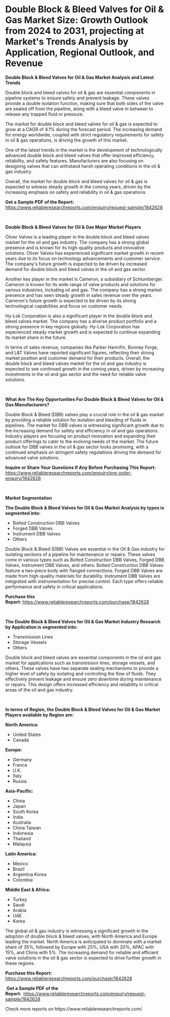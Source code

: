 <p><h1>Double Block & Bleed Valves for Oil & Gas Market Size: Growth Outlook from 2024 to 2031, projecting at Market's Trends Analysis by Application, Regional Outlook, and Revenue</h1></p><p><strong>Double Block & Bleed Valves for Oil & Gas Market Analysis and Latest Trends</strong></p>
<p><p>Double block and bleed valves for oil & gas are essential components in pipeline systems to ensure safety and prevent leakage. These valves provide a double isolation function, making sure that both sides of the valve are sealed off from the pipeline, along with a bleed valve in between to release any trapped fluid or pressure.</p><p>The market for double block and bleed valves for oil & gas is expected to grow at a CAGR of 4.1% during the forecast period. The increasing demand for energy worldwide, coupled with strict regulatory requirements for safety in oil & gas operations, is driving the growth of this market. </p><p>One of the latest trends in the market is the development of technologically advanced double block and bleed valves that offer improved efficiency, reliability, and safety features. Manufacturers are also focusing on designing valves that can withstand harsh operating conditions in the oil & gas industry.</p><p>Overall, the market for double block and bleed valves for oil & gas is expected to witness steady growth in the coming years, driven by the increasing emphasis on safety and reliability in oil & gas operations.</p></p>
<p><strong>Get a Sample PDF of the Report:&nbsp;</strong> <a href="https://www.reliableresearchreports.com/enquiry/request-sample/1842628">https://www.reliableresearchreports.com/enquiry/request-sample/1842628</a></p>
<p>&nbsp;</p>
<p><strong>Double Block & Bleed Valves for Oil & Gas Major Market Players</strong></p>
<p><p>Oliver Valves is a leading player in the double block and bleed valves market for the oil and gas industry. The company has a strong global presence and is known for its high-quality products and innovative solutions. Oliver Valves has experienced significant market growth in recent years due to its focus on technology advancements and customer service. The company's future growth is expected to be driven by increased demand for double block and bleed valves in the oil and gas sector.</p><p>Another key player in the market is Cameron, a subsidiary of Schlumberger. Cameron is known for its wide range of valve products and solutions for various industries, including oil and gas. The company has a strong market presence and has seen steady growth in sales revenue over the years. Cameron's future growth is expected to be driven by its strong technological capabilities and focus on customer needs.</p><p>Hy-Lok Corporation is also a significant player in the double block and bleed valves market. The company has a diverse product portfolio and a strong presence in key regions globally. Hy-Lok Corporation has experienced steady market growth and is expected to continue expanding its market share in the future.</p><p>In terms of sales revenue, companies like Parker Hannifin, Bonney Forge, and L&T Valves have reported significant figures, reflecting their strong market position and customer demand for their products. Overall, the double block and bleed valves market for the oil and gas industry is expected to see continued growth in the coming years, driven by increasing investments in the oil and gas sector and the need for reliable valve solutions.</p></p>
<p>&nbsp;</p>
<p><strong>What Are The Key Opportunities For Double Block & Bleed Valves for Oil & Gas Manufacturers?</strong></p>
<p><p>Double Block & Bleed (DBB) valves play a crucial role in the oil & gas market by providing a reliable solution for isolation and bleeding of fluids in pipelines. The market for DBB valves is witnessing significant growth due to the increasing demand for safety and efficiency in oil and gas operations. Industry players are focusing on product innovation and expanding their product offerings to cater to the evolving needs of the market. The future outlook for DBB valves in the oil & gas sector looks promising, with a continued emphasis on stringent safety regulations driving the demand for advanced valve solutions.</p></p>
<p><strong>Inquire or Share Your Questions If Any Before Purchasing This Report:</strong> <a href="https://www.reliableresearchreports.com/enquiry/pre-order-enquiry/1842628">https://www.reliableresearchreports.com/enquiry/pre-order-enquiry/1842628</a></p>
<p>&nbsp;</p>
<p><strong>Market Segmentation</strong></p>
<p><strong>The Double Block & Bleed Valves for Oil & Gas Market Analysis by types is segmented into:</strong></p>
<p><ul><li>Bolted Construction DBB Valves</li><li>Forged DBB Valves</li><li>Instrument DBB Valves</li><li>Others</li></ul></p>
<p><p>Double Block & Bleed (DBB) Valves are essential in the Oil & Gas industry for isolating sections of a pipeline for maintenance or repairs. These valves come in various types such as Bolted Construction DBB Valves, Forged DBB Valves, Instrument DBB Valves, and others. Bolted Construction DBB Valves feature a two-piece body with flanged connections. Forged DBB Valves are made from high-quality materials for durability. Instrument DBB Valves are integrated with instrumentation for precise control. Each type offers reliable performance and safety in critical applications.</p></p>
<p><strong>Purchase this Report:&nbsp;</strong><a href="https://www.reliableresearchreports.com/purchase/1842628">https://www.reliableresearchreports.com/purchase/1842628</a></p>
<p>&nbsp;</p>
<p><strong>The Double Block & Bleed Valves for Oil & Gas Market Industry Research by Application is segmented into:</strong></p>
<p><ul><li>Transmission Lines</li><li>Storage Vessels</li><li>Others</li></ul></p>
<p><p>Double block and bleed valves are essential components in the oil and gas market for applications such as transmission lines, storage vessels, and others. These valves have two separate sealing mechanisms to provide a higher level of safety by isolating and controlling the flow of fluids. They effectively prevent leakage and ensure zero downtime during maintenance or repairs. This design offers increased efficiency and reliability in critical areas of the oil and gas industry.</p></p>
<p>&nbsp;</p>
<p><strong>In terms of Region, the Double Block & Bleed Valves for Oil & Gas Market Players available by Region are:</strong></p>
<p>
    <p> <strong> North America: </strong>
        <ul>
            <li>United States</li>
            <li>Canada</li>
        </ul>
        </p> 
    <p> <strong> Europe: </strong>
        <ul>
            <li>Germany</li>
            <li>France</li>
            <li>U.K.</li>
            <li>Italy</li>
            <li>Russia</li>
        </ul>
        </p> 
    <p> <strong> Asia-Pacific: </strong>
        <ul>
            <li>China</li>
            <li>Japan</li>
            <li>South Korea</li>
            <li>India</li>
            <li>Australia</li>
            <li>China Taiwan</li>
            <li>Indonesia</li>
            <li>Thailand</li>
            <li>Malaysia</li>
        </ul>
        </p> 
    <p> <strong> Latin America: </strong>
        <ul>
            <li>Mexico</li>
            <li>Brazil</li>
            <li>Argentina Korea</li>
            <li>Colombia</li>
        </ul>
        </p> 
    <p> <strong> Middle East & Africa: </strong>
        <ul>
            <li>Turkey</li>
            <li>Saudi</li>
            <li>Arabia</li>
            <li>UAE</li>
            <li>Korea</li>
        </ul>
    </p>
    </p>
<p><p>The global oil & gas industry is witnessing a significant growth in the adoption of double block & bleed valves, with North America and Europe leading the market. North America is anticipated to dominate with a market share of 35%, followed by Europe with 25%, USA with 20%, APAC with 15%, and China with 5%. The increasing demand for reliable and efficient valve solutions in the oil & gas sector is expected to drive further growth in these regions.</p></p>
<p><strong>Purchase this Report: </strong><a href="https://www.reliableresearchreports.com/purchase/1842628">https://www.reliableresearchreports.com/purchase/1842628</a></p>
<p>&nbsp;<strong>Get a Sample PDF of the Report:&nbsp;&nbsp;</strong><a href="https://www.reliableresearchreports.com/enquiry/request-sample/1842628">https://www.reliableresearchreports.com/enquiry/request-sample/1842628</a></p>
<p><strong></strong></p>
<p>Check more reports on https://www.reliableresearchreports.com/</p>